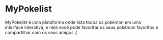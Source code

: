 # MyPokelist
MyPokelist é uma plataforma onde lista todos os pokémon em uma interface interativa, e nela você pode favoritar os seus pokémon favoritos e compartilhar com os seus amigos :)
